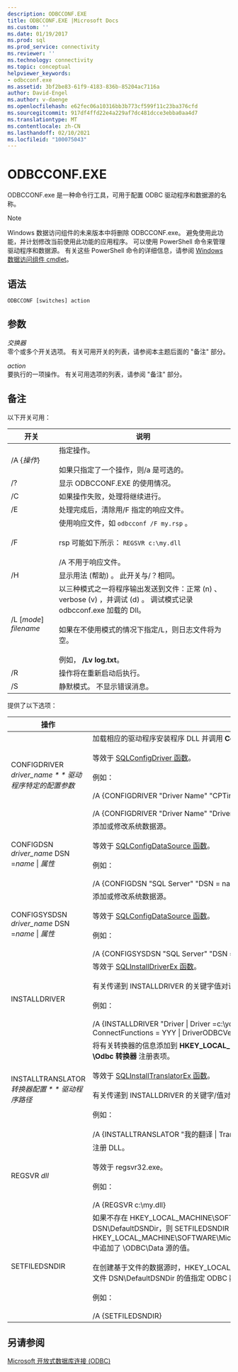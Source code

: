 ```yaml
---
description: ODBCCONF.EXE
title: ODBCCONF.EXE |Microsoft Docs
ms.custom: ''
ms.date: 01/19/2017
ms.prod: sql
ms.prod_service: connectivity
ms.reviewer: ''
ms.technology: connectivity
ms.topic: conceptual
helpviewer_keywords:
- odbcconf.exe
ms.assetid: 3bf2be83-61f9-4183-836b-85204ac7116a
author: David-Engel
ms.author: v-daenge
ms.openlocfilehash: e62fec06a10316bb3b773cf599f11c23ba376cfd
ms.sourcegitcommit: 917df4ffd22e4a229af7dc481dcce3ebba0aa4d7
ms.translationtype: MT
ms.contentlocale: zh-CN
ms.lasthandoff: 02/10/2021
ms.locfileid: "100075043"
---
```

# <a name="odbcconfexe"></a>ODBCCONF.EXE
ODBCCONF.exe 是一种命令行工具，可用于配置 ODBC 驱动程序和数据源的名称。  
  
> [!NOTE]  
>  Windows 数据访问组件的未来版本中将删除 ODBCCONF.exe。 避免使用此功能，并计划修改当前使用此功能的应用程序。 可以使用 PowerShell 命令来管理驱动程序和数据源。 有关这些 PowerShell 命令的详细信息，请参阅 [Windows 数据访问组件 cmdlet](/powershell/module/wdac)。  
  
## <a name="syntax"></a>语法  
  
```console  
ODBCCONF [switches] action  
```  
  
## <a name="arguments"></a>参数  
 *交换器*  
 零个或多个开关选项。 有关可用开关的列表，请参阅本主题后面的 "备注" 部分。  
  
 *action*  
 要执行的一项操作。 有关可用选项的列表，请参阅 "备注" 部分。  
  
## <a name="remarks"></a>备注  
 以下开关可用：  
  
|开关|说明|  
|------------|-----------------|  
|/A {*操作*}|指定操作。<br /><br /> 如果只指定了一个操作，则/a 是可选的。|  
|/?|显示 ODBCCONF.EXE 的使用情况。|  
|/C|如果操作失败，处理将继续进行。|  
|/E|处理完成后，清除用/F 指定的响应文件。|  
|/F|使用响应文件，如 `odbcconf /F my.rsp` 。<br /><br /> rsp 可能如下所示： `REGSVR c:\my.dll`<br /><br /> /A 不用于响应文件。|  
|/H|显示用法 (帮助) 。 此开关与/？相同。|  
|/L [*mode*] *filename*|以三种模式之一将程序输出发送到文件：正常 (n) 、verbose (v) ，并调试 (d) 。 调试模式记录 odbcconf.exe 加载的 Dll。<br /><br /> 如果在不使用模式的情况下指定/L，则日志文件将为空。<br /><br /> 例如， **/Lv log.txt**。|  
|/R|操作将在重新启动后执行。|  
|/S|静默模式。 不显示错误消息。|  
  
 提供了以下选项：  
  
|操作|说明|  
|------------|-----------------|  
|CONFIGDRIVER *driver_name * * 驱动程序特定的配置参数*|加载相应的驱动程序安装程序 DLL 并调用 **ConfigDriver** 函数。<br /><br /> 等效于 [SQLConfigDriver 函数](../odbc/reference/syntax/sqlconfigdriver-function.md)。<br /><br /> 例如：<br /><br /> /A {CONFIGDRIVER "Driver Name" "CPTimeout = 60"}<br /><br /> /A {CONFIGDRIVER "Driver Name" "DriverODBCVer = 03.80"}|  
|CONFIGDSN *driver_name* DSN =*name* &#124; *属性*|添加或修改系统数据源。<br /><br /> 等效于 [SQLConfigDataSource 函数](../odbc/reference/syntax/sqlconfigdatasource-function.md)。<br /><br /> 例如：<br /><br /> /A {CONFIGDSN "SQL Server" "DSN = name &#124; Server = srv"}|  
|CONFIGSYSDSN *driver_name* DSN =*name* &#124; *属性*|添加或修改系统数据源。<br /><br /> 等效于 [SQLConfigDataSource 函数](../odbc/reference/syntax/sqlconfigdatasource-function.md)。<br /><br /> 例如：<br /><br /> /A {CONFIGSYSDSN "SQL Server" "DSN = name &#124; Server = srv"}|  
|INSTALLDRIVER|等效于 [SQLInstallDriverEx 函数](../odbc/reference/syntax/sqlinstalldriverex-function.md)。<br /><br /> 有关传递到 INSTALLDRIVER 的关键字值对语法的信息，请参阅 [驱动程序规范子项](../odbc/reference/install/driver-specification-subkeys.md)。<br /><br /> 例如：<br /><br /> /A {INSTALLDRIVER "Driver &#124; Driver =c:\your.dll &#124; Setup =c:\your.dll &#124; APILevel = 2 &#124; ConnectFunctions = YYY &#124; DriverODBCVer = 03.50 &#124; FileUsage = 0 &#124; SQLLevel = 1"}|  
|INSTALLTRANSLATOR *转换器配置 * * 驱动程序路径*|将有关转换器的信息添加到 **HKEY_LOCAL_MACHINE\SOFTWARE\ODBC\ODBCINST.INI \Odbc 转换器** 注册表项。<br /><br /> 等效于 [SQLInstallTranslatorEx 函数](../odbc/reference/syntax/sqlinstalltranslatorex-function.md)。<br /><br /> 有关传递到 INSTALLDRIVER 的关键字/值对语法的信息，请参阅 [转换器规范子项](../odbc/reference/install/translator-specification-subkeys.md)。<br /><br /> 例如：<br /><br /> /A {INSTALLTRANSLATOR "我的翻译 &#124; Translator =c:\my.dll &#124; 安装程序 =c:\my.dll"}|  
|REGSVR *dll*|注册 DLL。<br /><br /> 等效于 regsvr32.exe。<br /><br /> 例如：<br /><br /> /A {REGSVR c:\my.dll}|  
|SETFILEDSNDIR|如果不存在 HKEY_LOCAL_MACHINE\SOFTWARE\ODBC\ODBC.INI \ODBC 文件 DSN\DefaultDSNDir，则 SETFILEDSNDIR 操作会创建该文件，并为其分配 HKEY_LOCAL_MACHINE\SOFTWARE\Microsoft\Windows\CurrentVersion\CommonFilesDir 中追加了 \ODBC\Data 源的值。<br /><br /> 在创建基于文件的数据源时，HKEY_LOCAL_MACHINE\SOFTWARE\ODBC\ODBC.INI \ODBC 文件 DSN\DefaultDSNDir 的值指定 ODBC 数据源管理器使用的默认位置。<br /><br /> 例如：<br /><br /> /A {SETFILEDSNDIR}|  
  
## <a name="see-also"></a>另请参阅  
 [Microsoft 开放式数据库连接 (ODBC)](../odbc/microsoft-open-database-connectivity-odbc.md)
